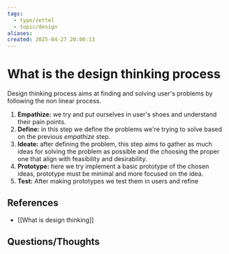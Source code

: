 ```yaml
---
tags:
  - type/zettel
  - topic/design
aliases: 
created: 2025-04-27 20:00:13
---
```

# What is the design thinking process

Design thinking process aims at finding and solving user's problems by following the non linear process.

1. **Empathize:** we try and put ourselves in user's shoes and understand their pain points.
2. **Define:** in this step we define the problems we're trying to solve based on the previous *empathize* step.
3. **Ideate:** after defining the problem, this step aims to gather as much ideas for solving the problem as possible and the choosing the proper one that align with feasibility and desirability.
4. **Prototype:** here we try implement a basic prototype of the chosen ideas, prototype must be minimal and more focused on the idea.
5. **Test:** After making prototypes we test them in users and refine


## References

- [[What is design thinking]]

## Questions/Thoughts